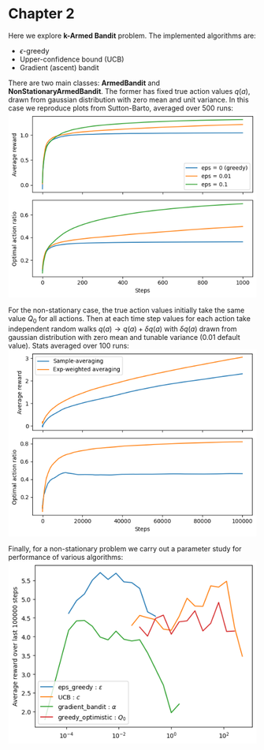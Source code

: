 # Chapter 2

Here we explore **k-Armed Bandit** problem. The implemented algorithms are:

- $\epsilon$-greedy
- Upper-confidence bound (UCB)
- Gradient (ascent) bandit

There are two main classes: **ArmedBandit** and **NonStationaryArmedBandit**. The former has fixed true action values $q(a)$, drawn from gaussian distribution with zero mean and unit variance. In this case we reproduce plots from Sutton-Barto, averaged over 500 runs: ![stationary_stats](stationary_stats.png)

For the non-stationary case, the true action values initially take the same value $Q_0$ for all actions. Then at each time step values for each action take independent random walks $q(a) \to q(a) + \delta q(a)$ with $\delta q(a)$ drawn from gaussian distribution with zero mean and tunable variance (0.01 default value). Stats averaged over 100 runs: ![stationary_stats](nonstationary_stats.png)

Finally, for a non-stationary problem we carry out a parameter study for performance of various algorithms: ![stationary_stats](parameter_study.png)



